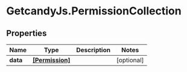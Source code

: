 # GetcandyJs.PermissionCollection

## Properties

Name | Type | Description | Notes
------------ | ------------- | ------------- | -------------
**data** | [**[Permission]**](Permission.md) |  | [optional] 


